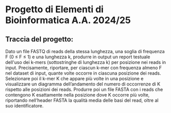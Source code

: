 # Progetto di Elementi di Bioinformatica A.A. 2024/25

## Traccia del progetto: 

Dato un file FASTQ di reads della stessa lunghezza, una soglia di frequenza F (0 ≤ F ≤ 1) e una lunghezza k, produrre in output un report testuale dell'uso dei k-mers (sottostringhe di lunghezza k) per posizione nei reads in input. Precisamente, riportare, per ciascun k-mer con frequenza almeno F nel dataset di input, quante volte occorre in ciascuna posizione dei reads.
Selezionare poi il k-mer K che appare più volte in una posizione e visualizzare un diagramma dell’andamento del numero di occorrenze di K rispetto alle posizioni dei reads.
Produrre poi un file FASTA con i reads che contengono K esattamente nella posizione dove K occorre più volte, riportando nell’header FASTA la qualità media delle basi del read, oltre al suo identificatore.

